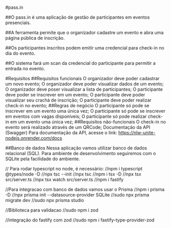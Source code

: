 #pass.in

##O pass.in é uma aplicação de gestão de participantes em eventos presenciais.

##A ferramenta permite que o organizador cadastre um evento e abra uma página pública de inscrição.

##Os participantes inscritos podem emitir uma credencial para check-in no dia do evento.

##O sistema fará um scan da credencial do participante para permitir a entrada no evento.

#Requisitos
##Requisitos funcionais
O organizador deve poder cadastrar um novo evento;
O organizador deve poder visualizar dados de um evento;
O organizador deve poser visualizar a lista de participantes;
O participante deve poder se inscrever em um evento;
O participante deve poder visualizar seu crachá de inscrição;
O participante deve poder realizar check-in no evento;
##Regras de negócio
O participante só pode se inscrever em um evento uma única vez;
O participante só pode se inscrever em eventos com vagas disponíveis;
O participante só pode realizar check-in em um evento uma única vez;
##Requisitos não-funcionais
O check-in no evento será realizado através de um QRCode;
Documentação da API (Swagger)
Para documentação da API, acesse o link: https://nlw-unite-nodejs.onrender.com/docs

##Banco de dados
Nessa aplicação vamos utilizar banco de dados relacional (SQL). Para ambiente de desenvolvimento seguiremos com o SQLite pela facilidade do ambiente.

// Para rodar typescript no node, é necessário:
//npm i typescript @types/node -D
//npx tsc --init
//npx tsc
//npm i tsx -D
//npx tsx src/server.ts
//npx tsx watch src/server.ts
//npm i fastify

//Para integracao com banco de dados vamos usar o Prisma
//npm i prisma -D
//npx prisma init --datasource-provider SQLite
//sudo npx prisma migrate dev
//sudo npx prisma studio

//Biblioteca para validacao
//sudo npm i zod

//integração do fastify com zod
//sudo npm i fastify-type-provider-zod
